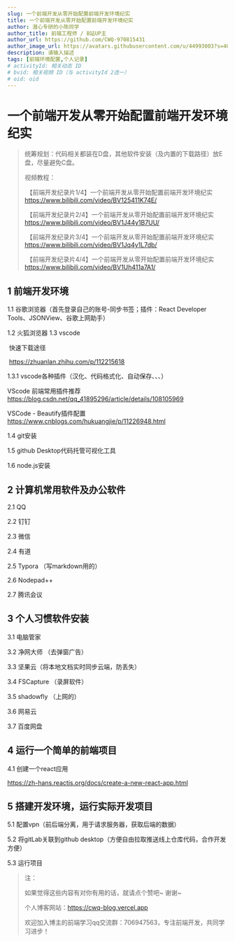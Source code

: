 ```yaml
---
slug: 一个前端开发从零开始配置前端开发环境纪实
title: 一个前端开发从零开始配置前端开发环境纪实
author: 潜心专研的小陈同学
author_title: 前端工程师 / B站UP主
author_url: https://github.com/CWQ-970815431
author_image_url: https://avatars.githubusercontent.com/u/44993003?s=400&u=02570a73330dd7eeae310b302962c034b2833988&v=4
description: 请输入描述
tags: [前端环境配置,个人记录]
# activityId: 相关动态 ID
# bvid: 相关视频 ID（与 activityId 2选一）
# oid: oid
---
```


<!-- truncate -->

# 一个前端开发从零开始配置前端开发环境纪实


> 统筹规划：代码相关都装在D盘，其他软件安装（及内置的下载路径）放E盘，尽量避免C盘。
>
> 视频教程：
>
> ​	【前端开发纪录片1/4】一个前端开发从零开始配置前端开发环境纪实  https://www.bilibili.com/video/BV125411K74E/
>
> ​	【前端开发纪录片2/4】一个前端开发从零开始配置前端开发环境纪实  https://www.bilibili.com/video/BV1J44y1B7UU/
>
> ​	【前端开发纪录片3/4】一个前端开发从零开始配置前端开发环境纪实  https://www.bilibili.com/video/BV1Jq4y1L7db/
>
> ​	【前端开发纪录片4/4】一个前端开发从零开始配置前端开发环境纪实  https://www.bilibili.com/video/BV1Uh411a7A1/



## 1 前端开发环境

1.1 谷歌浏览器（首先登录自己的账号-同步书签；插件：React Developer Tools、JSONView、谷歌上网助手）

1.2 火狐浏览器
1.3 vscode

​	快速下载途径

​	https://zhuanlan.zhihu.com/p/112215618

1.3.1 vscode各种插件（汉化、代码格式化、自动保存、、、）

VScode 前端常用插件推荐 https://blog.csdn.net/qq_41895296/article/details/108105969

VSCode - Beautify插件配置 https://www.cnblogs.com/hukuangjie/p/11226948.html

1.4 git安装

1.5 github Desktop代码托管可视化工具

1.6 node.js安装

## 2 计算机常用软件及办公软件

2.1 QQ

2.2 钉钉

2.3 微信

2.4 有道

2.5 Typora （写markdown用的）

2.6 Nodepad++

2.7 腾讯会议

## 3 个人习惯软件安装

3.1 电脑管家

3.2 净网大师 （去弹窗广告）

3.3 坚果云（将本地文档实时同步云端，防丢失）

3.4 FSCapture （录屏软件）

3.5 shadowfly （上网的）

3.6 网易云

3.7 百度网盘

## 4 运行一个简单的前端项目

4.1 创建一个react应用

https://zh-hans.reactjs.org/docs/create-a-new-react-app.html

## 5 搭建开发环境，运行实际开发项目

5.1 配置vpn（前后端分离，用于请求服务器，获取后端的数据）

5.2 将gitLab关联到github desktop（方便自由拉取推送线上仓库代码，合作开发方便）

5.3 运行项目



>
>	注：
>		
>	如果觉得这些内容有对你有用的话，就请点个赞吧~ 谢谢~ 
>		
>	个人博客网站：https://cwq-blog.vercel.app
>		
>	欢迎加入博主的前端学习qq交流群：706947563，专注前端开发，共同学习进步！

